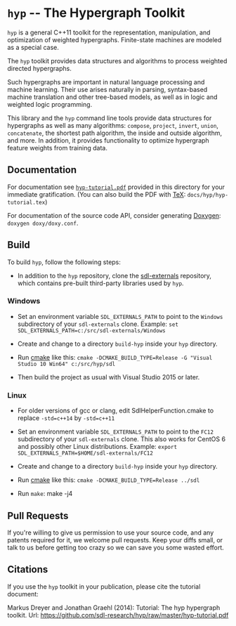 # `hyp` -- The Hypergraph Toolkit

`hyp` is a general C++11 toolkit for the representation,
manipulation, and optimization of weighted hypergraphs. Finite-state
machines are modeled as a special case.

The `hyp` toolkit provides data structures and algorithms to process
weighted directed hypergraphs.

Such hypergraphs are important in natural language processing and
machine learning. Their use arises naturally in parsing, syntax-based
machine translation and other tree-based models, as well as in logic
and weighted logic programming.

This library and the `hyp` command line tools provide data structures
for hypergraphs as well as many algorithms: `compose`, `project`,
`invert`, `union`, `concatenate`, the shortest path algorithm, the
inside and outside algorithm, and more. In addition, it provides
functionality to optimize hypergraph feature weights from training
data.

## Documentation

For documentation see
[`hyp-tutorial.pdf`](https://github.com/sdl-research/hyp/raw/master/hyp-tutorial.pdf)
provided in this directory for your immediate gratification. (You can
also build the PDF with [TeX](https://www.tug.org/texlive/):
`docs/hyp/hyp-tutorial.tex`)

For documentation of the source code API, consider generating
[Doxygen](http://www.doxygen.org/): `doxygen doxy/doxy.conf`.

## Build

To build `hyp`, follow the following steps:

* In addition to the `hyp` repository, clone the
[sdl-externals](https://github.com/sdl-research/sdl-externals)
repository, which contains pre-built third-party libraries used by
`hyp`.

### Windows

* Set an environment variable `SDL_EXTERNALS_PATH` to point to the
  `Windows` subdirectory of your `sdl-externals` clone. Example: `set
  SDL_EXTERNALS_PATH=c:/src/sdl-externals/Windows`

* Create and change to a directory `build-hyp` inside your `hyp`
  directory.

* Run [cmake](http://www.cmake.org/) like this: `cmake
  -DCMAKE_BUILD_TYPE=Release -G "Visual Studio 10 Win64"
  c:/src/hyp/sdl`

* Then build the project as usual with Visual Studio 2015 or later.

### Linux

* For older versions of gcc or clang, edit SdlHelperFunction.cmake to
 replace `-std=c++14` by `-std=c++11`

* Set an environment variable `SDL_EXTERNALS_PATH` to point to the
  `FC12` subdirectory of your `sdl-externals` clone. This also works
  for CentOS 6 and possibly other Linux distributions. Example:
  `export SDL_EXTERNALS_PATH=$HOME/sdl-externals/FC12`

* Create and change to a directory `build-hyp` inside your `hyp`
  directory.

* Run [cmake](http://www.cmake.org/) like this: `cmake
-DCMAKE_BUILD_TYPE=Release ../sdl`

* Run `make`: make -j4

## Pull Requests

If you're willing to give us permission to use your source code, and
any patents required for it, we welcome pull requests. Keep your diffs
small, or talk to us before getting too crazy so we can save you some
wasted effort.

## Citations

If you use the `hyp` toolkit in your publication, please cite the
tutorial document:

Markus Dreyer and Jonathan Graehl (2014): Tutorial: The hyp hypergraph
toolkit. Url:
https://github.com/sdl-research/hyp/raw/master/hyp-tutorial.pdf
